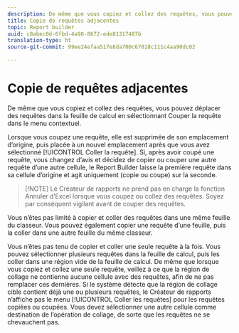```yaml
---
description: De même que vous copiez et collez des requêtes, vous pouvez déplacer des requêtes dans la feuille de calcul en sélectionnant Couper la requête dans le menu contextuel.
title: Copie de requêtes adjacentes
topic: Report builder
uuid: c8abec0d-6fbd-4a98-8672-ede81317487b
translation-type: ht
source-git-commit: 99ee24efaa517e8da700c67818c111c4aa90dc02

---
```



# Copie de requêtes adjacentes

De même que vous copiez et collez des requêtes, vous pouvez déplacer des requêtes dans la feuille de calcul en sélectionnant Couper la requête dans le menu contextuel.

Lorsque vous coupez une requête, elle est supprimée de son emplacement d’origine, puis placée à un nouvel emplacement après que vous avez sélectionné [!UICONTROL Coller la requête]. Si, après avoir coupé une requête, vous changez d’avis et décidez de copier ou couper une autre requête d’une autre cellule, le Report Builder laisse la première requête dans sa cellule d’origine et agit uniquement (copie ou coupe) sur la seconde.

> [!NOTE] Le Créateur de rapports ne prend pas en charge la fonction Annuler d’Excel lorsque vous coupez ou collez des requêtes. Soyez par conséquent vigilant avant de couper des requêtes.

Vous n’êtes pas limité à copier et coller des requêtes dans une même feuille du classeur. Vous pouvez également copier une requête d’une feuille, puis la coller dans une autre feuille du même classeur.

Vous n’êtes pas tenu de copier et coller une seule requête à la fois. Vous pouvez sélectionner plusieurs requêtes dans la feuille de calcul, puis les coller dans une région vide de la feuille de calcul. De même que lorsque vous copiez et collez une seule requête, veillez à ce que la région de collage ne contienne aucune cellule avec des requêtes, afin de ne pas remplacer ces dernières. Si le système détecte que la région de collage cible contient déjà une ou plusieurs requêtes, le Créateur de rapports n’affiche pas le menu [!UICONTROL Coller les requêtes] pour les requêtes copiées ou coupées. Vous devez sélectionner une autre cellule comme destination de l’opération de collage, de sorte que les requêtes ne se chevauchent pas.
